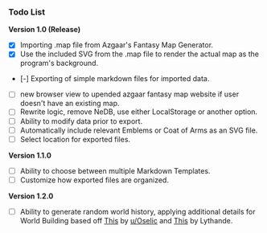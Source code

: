 ### Todo List

**Version 1.0 (Release)**
- [X] Importing .map file from Azgaar's Fantasy Map Generator.
- [X] Use the included SVG from the .map file to render the actual map as the program's background.
- [-] Exporting of simple markdown files for imported data.
- [ ] new browser view to upended azgaar fantasy map website if user doesn't have an existing map. 
- [ ] Rewrite logic, remove NeDB, use either LocalStorage or another option.
- [ ] Ability to modify data prior to export.
- [ ] Automatically include relevant Emblems or Coat of Arms as an SVG file.
- [ ] Select location for exported files.

**Version 1.1.0**
- [ ] Ability to choose between multiple Markdown Templates.
- [ ] Customize how exported files are organized.

**Version 1.2.0**

- [ ] Ability to generate random world history, applying additional details for World Building based off [This](https://www.reddit.com/r/worldbuilding/comments/9ugp4r/hey_squad_so_ive_got_an_idea_for_easy_world/) by [u/Oselic](https://www.reddit.com/user/Osellic/) and [This](https://docs.google.com/spreadsheets/d/1QbuVTfTYSczRJIRbffGPDhv6jEMxoa-RyIgi1ityV8U/edit#gid=560919452) by Lythande.
